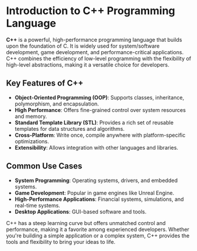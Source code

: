 # Introduction to C++ Programming Language

**C++** is a powerful, high-performance programming language that builds upon the foundation of C. It is widely used for system/software development, game development, and performance-critical applications. C++ combines the efficiency of low-level programming with the flexibility of high-level abstractions, making it a versatile choice for developers.

## Key Features of C++
- **Object-Oriented Programming (OOP)**: Supports classes, inheritance, polymorphism, and encapsulation.
- **High Performance**: Offers fine-grained control over system resources and memory.
- **Standard Template Library (STL)**: Provides a rich set of reusable templates for data structures and algorithms.
- **Cross-Platform**: Write once, compile anywhere with platform-specific optimizations.
- **Extensibility**: Allows integration with other languages and libraries.

## Common Use Cases

- **System Programming**: Operating systems, drivers, and embedded systems.
- **Game Development**: Popular in game engines like Unreal Engine.
- **High-Performance Applications**: Financial systems, simulations, and real-time systems.
- **Desktop Applications**: GUI-based software and tools.

C++ has a steep learning curve but offers unmatched control and performance, making it a favorite among experienced developers. Whether you're building a simple application or a complex system, C++ provides the tools and flexibility to bring your ideas to life.
